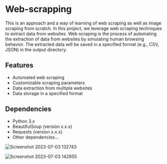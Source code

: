 # Web-scrapping
This is an approach and a way of learning of web scraping as well as image scraping from scratch. In this project, we leverage web 
scraping techniques to extract data from websites. Web scraping is the process of automating the extraction of data from websites by 
simulating human browsing behavior. The extracted data will be saved in a specified format (e.g., CSV, JSON) in the output directory.

## Features

- Automated web scraping
- Customizable scraping parameters
- Data extraction from multiple websites
- Data storage in a specified format

## Dependencies

- Python 3.x
- BeautifulSoup (version x.x.x)
- Requests (version x.x.x)
- Other dependencies...

  
![Screenshot 2023-07-03 132743](https://github.com/Saptarshi2120/Web-scrapping/assets/98098917/d75edb37-4747-423d-b6a7-8a67170f7d06)

![Screenshot 2023-07-03 142955](https://github.com/Saptarshi2120/Web-scrapping/assets/98098917/f3b5d790-83ff-4dc5-b100-3f89e6ae866c)
